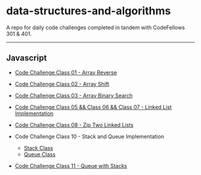 # data-structures-and-algorithms

A repo for daily code challenges completed in tandem with CodeFellows 301 & 401.

---

## Javascript

* [Code Challenge Class 01 - Array Reverse](javascript/challenges/arrayReverse/array-reverse.js)

* [Code Challenge Class 02 - Array Shift](javascript/challenges/arrayShift/array-shift.js)

* [Code Challenge Class 03 - Array Binary Search](javascript/challenges/arrayBinarySearch/array-binary-search.js)

* [Code Challenge Class 05 && Class 06 && Class 07 - Linked List Implementation](javascript/data-structures/linkedList/linked-list.js)

* [Code Challenge Class 08 - Zip Two Linked Lists](/javascript/challenges/LLZip/ll-zip.js)

* Code Challenge Class 10 - Stack and Queue Implementation 
  - [Stack Class](javascript/data-structures/stacksAndQueues/stacks.js)
  - [Queue Class](javascript/data-structures/stacksAndQueues/queues.js)

* [Code Challenge Class 11 - Queue with Stacks](javascript/challenges/queueWithStacks/queue-with-stacks.js)
